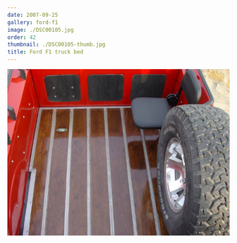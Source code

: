 ```yaml
---
date: 2007-09-25
gallery: ford-f1
image: ./DSC00105.jpg
order: 42
thumbnail: ./DSC00105-thumb.jpg
title: Ford F1 truck bed
---
```


![Ford F1 truck bed](./DSC00105.jpg)